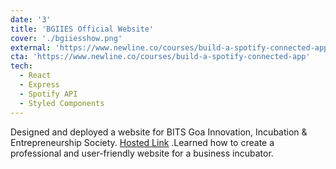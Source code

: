 ```yaml
---
date: '3'
title: 'BGIIES Official Website'
cover: './bgiiesshow.png'
external: 'https://www.newline.co/courses/build-a-spotify-connected-app'
cta: 'https://www.newline.co/courses/build-a-spotify-connected-app'
tech:
  - React
  - Express
  - Spotify API
  - Styled Components
---
```


Designed and deployed a website for BITS Goa Innovation, Incubation & Entrepreneurship Society. [Hosted Link](https://bgiies.com) .Learned how to create a professional and user-friendly website for a business incubator.
